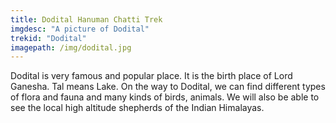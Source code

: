```yaml
---
title: Dodital Hanuman Chatti Trek
imgdesc: "A picture of Dodital"
trekid: "Dodital"
imagepath: /img/dodital.jpg
---
```


Dodital is very famous and popular place. It is the birth place of Lord Ganesha. Tal means Lake. On the way to Dodital, we can find different types of flora and fauna and many kinds of birds, animals. We will also be able to see the local high altitude shepherds of the Indian Himalayas.
